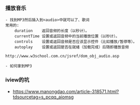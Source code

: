 ### 播放音乐

    - 找到MP3然后插入到<audio>中就可以了、歌词
    常用的:
        duration	返回音频的长度（以秒计）。
        currentTime	设置或返回音频中的当前播放位置（以秒计）。
        controls	设置或返回音频是否应该显示控件（比如播放/暂停等）。
        autoplay	设置或返回是否在就绪（加载完成）后随即播放音频

    http://www.w3school.com.cn/jsref/dom_obj_audio.asp

    - 如何拿到MP3

### iview的坑 
 - https://www.manongdao.com/article-318571.html?tdsourcetag=s_pcqq_aiomsg